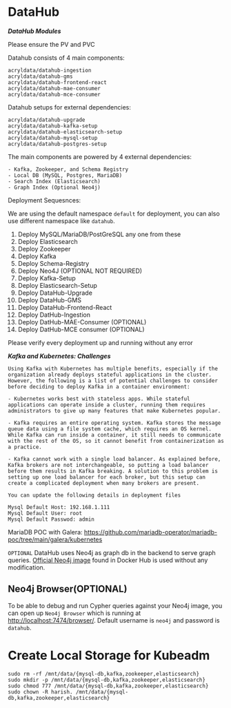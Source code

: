 # DataHub

***DataHub Modules***

Please ensure the PV and PVC

Datahub consists of 4 main components:

```
acryldata/datahub-ingestion
acryldata/datahub-gms
acryldata/datahub-frontend-react
acryldata/datahub-mae-consumer
acryldata/datahub-mce-consumer
```

Datahub setups for external dependencies:

```
acryldata/datahub-upgrade
acryldata/datahub-kafka-setup
acryldata/datahub-elasticsearch-setup
acryldata/datahub-mysql-setup
acryldata/datahub-postgres-setup
```

The main components are powered by 4 external dependencies:

```
- Kafka, Zookeeper, and Schema Registry
- Local DB (MySQL, Postgres, MariaDB)
- Search Index (Elasticsearch)
- Graph Index (Optional Neo4j)
```

Deployment Sequesnces:

We are using the default namespace `default` for deployment, you can also use different namespace like `datahub`.

1. Deploy MySQL/MariaDB/PostGreSQL any one from these
2. Deploy Elasticsearch
3. Deploy Zookeeper
4. Deploy Kafka
5. Deploy Schema-Registry
6. Deploy Neo4J (OPTIONAL NOT REQUIRED)
7. Deploy Kafka-Setup
9. Deploy Elasticsearch-Setup
10. Deploy DataHub-Upgrade
11. Deploy DataHub-GMS
12. Deploy DataHub-Frontend-React
13. Deploy DatHub-Ingestion
14. Deploy DatHub-MAE-Consumer (OPTIONAL)
15. Deploy DatHub-MCE consumer (OPTIONAL)

Please verify every deployment up and running without any error

***Kafka and Kubernetes: Challenges***
```
Using Kafka with Kubernetes has multiple benefits, especially if the organization already deploys stateful applications in the cluster. However, the following is a list of potential challenges to consider before deciding to deploy Kafka in a container environment:

- Kubernetes works best with stateless apps. While stateful applications can operate inside a cluster, running them requires administrators to give up many features that make Kubernetes popular.

- Kafka requires an entire operating system. Kafka stores the message queue data using a file system cache, which requires an OS kernel. While Kafka can run inside a container, it still needs to communicate with the rest of the OS, so it cannot benefit from containerization as a practice.

- Kafka cannot work with a single load balancer. As explained before, Kafka brokers are not interchangeable, so putting a load balancer before them results in Kafka breaking. A solution to this problem is setting up one load balancer for each broker, but this setup can create a complicated deployment when many brokers are present.
```

```
You can update the following details in deployment files

Mysql Default Host: 192.168.1.111
Mysql Default User: root
Mysql Default Passwod: admin
```
MariaDB POC with Galera:
https://github.com/mariadb-operator/mariadb-poc/tree/main/galera/kubernetes


`OPTIONAL` DataHub uses Neo4j as graph db in the backend to serve graph queries.
[Official Neo4j image](https://hub.docker.com/_/neo4j) found in Docker Hub is used without 
any modification.

## Neo4j Browser(OPTIONAL)
To be able to debug and run Cypher queries against your Neo4j image, you can open up `Neo4j Browser` which is running at
[http://localhost:7474/browser/](http://localhost:7474/browser/). Default username is `neo4j` and password is `datahub`.


# Create Local Storage for Kubeadm

```
sudo rm -rf /mnt/data/{mysql-db,kafka,zookeeper,elasticsearch}
sudo mkdir -p /mnt/data/{mysql-db,kafka,zookeeper,elasticsearch}
sudo chmod 777 /mnt/data/{mysql-db,kafka,zookeeper,elasticsearch}
sudo chown -R harish. /mnt/data/{mysql-db,kafka,zookeeper,elasticsearch}
```
